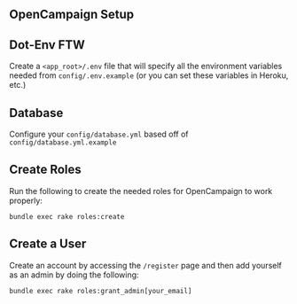 OpenCampaign Setup
---

## Dot-Env FTW

Create a `<app_root>/.env` file that will specify all the environment variables
needed from `config/.env.example` (or you can set these variables in Heroku,
etc.)

## Database

Configure your `config/database.yml` based off of `config/database.yml.example`

## Create Roles

Run the following to create the needed roles for OpenCampaign to work properly:

`bundle exec rake roles:create`

## Create a User

Create an account by accessing the `/register` page and then add yourself as an admin by doing the following:

```
bundle exec rake roles:grant_admin[your_email]
```
